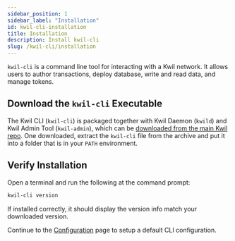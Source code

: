 ```yaml
---
sidebar_position: 1
sidebar_label: "Installation"
id: kwil-cli-installation
title: Installation
description: Install kwil-cli
slug: /kwil-cli/installation
---
```


`kwil-cli` is a command line tool for interacting with a Kwil network. It allows users to author transactions, deploy database, write and read data, and manage tokens.

## Download the `kwil-cli` Executable

The Kwil CLI (`kwil-cli`) is packaged together with Kwil Daemon (`kwild`) and Kwil Admin Tool (`kwil-admin`), which can be [downloaded from the main Kwil repo](https://github.com/kwilteam/kwil-db/releases). One downloaded, extract the `kwil-cli` file from the archive and put it
into a folder that is in your `PATH` environment.

## Verify Installation

Open a terminal and run the following at the command prompt:

```bash
kwil-cli version
```

If installed correctly, it should display the version info match your downloaded version.

Continue to the [Configuration](/docs/cli/configuration.md) page to setup a default CLI configuration.
